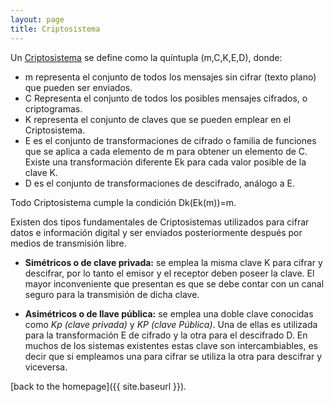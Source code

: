 ```yaml
---
layout: page
title: Criptosistema
---
```


Un [Criptosistema](http://www.segu-info.com.ar/criptologia/criptosistema.htm) se define como la quíntupla (m,C,K,E,D), donde:

* m representa el conjunto de todos los mensajes sin cifrar (texto plano) que pueden ser enviados.
* C Representa el conjunto de todos los posibles mensajes cifrados, o criptogramas.
* K representa el conjunto de claves que se pueden emplear en el Criptosistema.
* E es el conjunto de transformaciones de cifrado o familia de funciones que se aplica a cada elemento de m para obtener un elemento de C. Existe una transformación diferente Ek para cada valor posible de la clave K.
* D es el conjunto de transformaciones de descifrado, análogo a E.

Todo Criptosistema cumple la condición Dk(Ek(m))=m.

Existen dos tipos fundamentales de Criptosistemas utilizados para cifrar datos e información digital y ser enviados posteriormente después por medios de transmisión libre.

* **Simétricos o de clave privada:** se emplea la misma clave K para cifrar y descifrar, por lo tanto el emisor y el receptor deben poseer la clave. El mayor inconveniente que presentan es que se debe contar con un canal seguro para la transmisión de dicha clave.

* **Asimétricos o de llave pública:** se emplea una doble clave conocidas como *Kp (clave privada)* y *KP (clave Pública)*. Una de ellas es utilizada para la transformación E de cifrado y la otra para el descifrado D. En muchos de los sistemas existentes estas clave son intercambiables, es decir que si empleamos una para cifrar se utiliza la otra para descifrar y viceversa.

[back to the homepage]({{ site.baseurl }}).
